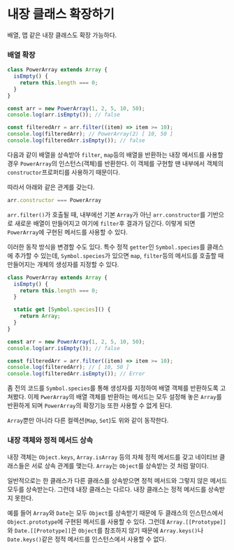 # 내장 클래스 확장하기

배열, 맵 같은 내장 클래스도 확장 가능하다.

### 배열 확장

```jsx
class PowerArray extends Array {
  isEmpty() {
    return this.length === 0;
  }
}

const arr = new PowerArray(1, 2, 5, 10, 50);
console.log(arr.isEmpty()); // false

const filteredArr = arr.filter((item) => item >= 10);
console.log(filteredArr); // PowerArray(2) [ 10, 50 ]
console.log(filteredArr.isEmpty()); // false
```

다음과 같이 배열을 상속받아 `filter`, `map`등의 배열을 반환하는 내장 메서드를 사용할 경우 `PowerArray`의 인스턴스(객체)를 반환한다. 이 객체를 구현할 땐 내부에서 객체의 `constructor`프로퍼티를 사용하기 때문이다.

따라서 아래와 같은 관계를 갖는다.

```jsx
arr.constructor === PowerArray
```

`arr.filter()`가 호출될 때, 내부에선 기본 `Array`가 아닌 `arr.constructor`를 기반으로 새로운 배열이 만들어지고 여기에 `filter`후 결과가 담긴다. 이렇게 되면 `PowerArray`에 구현된 메서드를 사용할 수 있다.

이러한 동작 방식을 변경할 수도 있다. 특수 정적 `getter`인 `Symbol.species`를 클래스에 추가할 수 있는데, `Symbol.species`가 있으면 `map`, `filter`등의 메서드를 호출할 때 만들어지는 개체의 생성자를 지정할 수 있다. 

```jsx
class PowerArray extends Array {
  isEmpty() {
    return this.length === 0;
  }

  static get [Symbol.species]() {
    return Array;
  }
}

const arr = new PowerArray(1, 2, 5, 10, 50);
console.log(arr.isEmpty()); // false

const filteredArr = arr.filter((item) => item >= 10);
console.log(filteredArr); // [ 10, 50 ]
console.log(filteredArr.isEmpty()); // Error
```

좀 전의 코드를 `Symbol.species`를 통해 생성자를 지정하여 배열 객체를 반환하도록 고쳐봤다. 이제 `PwerArray`의 배열 객체를 반환하는 메서드는 모두 설정해 놓은 `Array`를 반환하게 되며 `PowerArray`의 확장기능 또한 사용할 수 없게 된다.

`Array`뿐만 아니라 다른 컬렉션(`Map`, `Set`)도 위와 같이 동작한다.

### 내장 객체와 정적 메서드 상속

내장 객체는 `Object.keys`, `Array.isArray` 등의 자체 정적 메서드를 갖고 네이티브 클래스들은 서로 상속 관계를 맺는다. `Array`는 `Object`를 상속받는 것 처럼 말이다.

일반적으로는 한 클래스가 다른 클래스를 상속받으면 정적 메서드와 그렇지 않은 메서드 모두를 상속받는다.  그런데 내장 클래스는 다르다. 내장 클래스는 정적 메서드를 상속받지 못한다.

예를 들어 `Array`와 `Date`는 모두 `Object`를 상속받기 때문에 두 클래스의 인스턴스에서 `Object.prototype`에 구현된 메서드를 사용할 수 있다. 그런데 `Array.[[Prototype]]`와 `Date.[[Prototype]]`은 `Object`를 참조하지 않기 때문에 `Array.keys()`나 `Date.keys()`같은 정적 메서드를 인스턴스에서 사용할 수 없다.